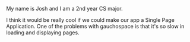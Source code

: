 My name is Josh and I am a 2nd year CS major.

I think it would be really cool if we could make our app a Single Page Application. One of the problems with gauchospace is that it's so slow in loading and displaying pages.
